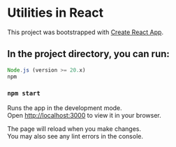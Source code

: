 # Utilities in React

This project was bootstrapped with [Create React App](https://github.com/facebook/create-react-app).

## In the project directory, you can run:

```js
Node.js (version >= 20.x)
npm
```

### `npm start`

Runs the app in the development mode.\
Open [http://localhost:3000](http://localhost:3000) to view it in your browser.

The page will reload when you make changes.\
You may also see any lint errors in the console.
